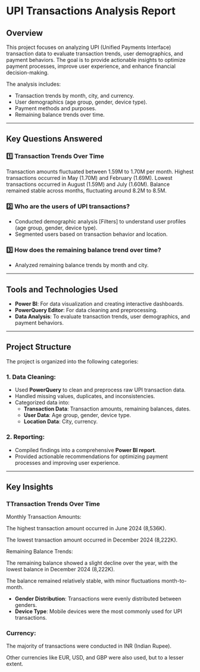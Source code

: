 # UPI Transactions Analysis Report

## Overview
This project focuses on analyzing UPI (Unified Payments Interface) transaction data to evaluate transaction trends, user demographics, and payment behaviors. The goal is to provide actionable insights to optimize payment processes, improve user experience, and enhance financial decision-making.

The analysis includes:
- Transaction trends by month, city, and currency.
- User demographics (age group, gender, device type).
- Payment methods and purposes.
- Remaining balance trends over time.

---

## Key Questions Answered

### 1️⃣ Transaction Trends Over Time
Transaction amounts fluctuated between 1.59M to 1.70M per month.
Highest transactions occurred in May (1.70M) and February (1.69M).
Lowest transactions occurred in August (1.59M) and July (1.60M).
Balance remained stable across months, fluctuating around 8.2M to 8.5M.

### 2️⃣ **Who are the users of UPI transactions?**
- Conducted demographic analysis [Filters] to understand user profiles (age group, gender, device type).
- Segmented users based on transaction behavior and location.

### 3️⃣  **How does the remaining balance trend over time?**
- Analyzed remaining balance trends by month and city.

---

## Tools and Technologies Used
- **Power BI**: For data visualization and creating interactive dashboards.
- **PowerQuery Editor**: For data cleaning and preprocessing.
- **Data Analysis**: To evaluate transaction trends, user demographics, and payment behaviors.

---

## Project Structure
The project is organized into the following categories:

### 1. **Data Cleaning**:
   - Used **PowerQuery** to clean and preprocess raw UPI transaction data.
   - Handled missing values, duplicates, and inconsistencies.
   - Categorized data into:
     - **Transaction Data**: Transaction amounts, remaining balances, dates.
     - **User Data**: Age group, gender, device type.
     - **Location Data**: City, currency.

### 2. **Reporting**:
   - Compiled findings into a comprehensive **Power BI report**.
   - Provided actionable recommendations for optimizing payment processes and improving user experience.

---

## Key Insights

### TTransaction Trends Over Time
Monthly Transaction Amounts:

The highest transaction amount occurred in June 2024 (8,536K).

The lowest transaction amount occurred in December 2024 (8,222K).

Remaining Balance Trends:

The remaining balance showed a slight decline over the year, with the lowest balance in December 2024 (8,222K).

The balance remained relatively stable, with minor fluctuations month-to-month.
- **Gender Distribution**: Transactions were evenly distributed between genders.
- **Device Type**: Mobile devices were the most commonly used for UPI transactions.

### Currency:

The majority of transactions were conducted in INR (Indian Rupee).

Other currencies like EUR, USD, and GBP were also used, but to a lesser extent.
